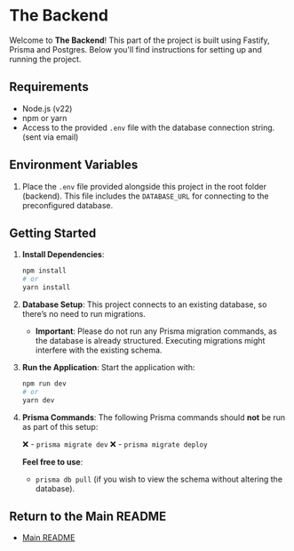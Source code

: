 # The Backend

Welcome to **The Backend**! This part of the project is built using Fastify, Prisma and Postgres. Below you'll find instructions for setting up and running the project.

## Requirements

- Node.js (v22)
- npm or yarn
- Access to the provided `.env` file with the database connection string. (sent via email)

## Environment Variables

1. Place the `.env` file provided alongside this project in the root folder (backend). This file includes the `DATABASE_URL` for connecting to the preconfigured database.

## Getting Started

1. **Install Dependencies**:

   ```bash
   npm install
   # or
   yarn install
   ```

2. **Database Setup**:
   This project connects to an existing database, so there’s no need to run migrations.

   - **Important**: Please do not run any Prisma migration commands, as the database is already structured. Executing migrations might interfere with the existing schema.

3. **Run the Application**:
   Start the application with:

   ```bash
   npm run dev
   # or
   yarn dev
   ```

4. **Prisma Commands**:
   The following Prisma commands should **not** be run as part of this setup:

   :x: - `prisma migrate dev`
   :x: - `prisma migrate deploy`

   **Feel free to use**:

   - `prisma db pull` (if you wish to view the schema without altering the database).

## Return to the Main README

- [Main README](../README.md)
